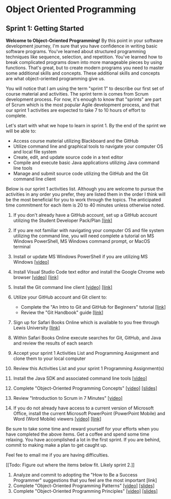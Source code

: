 # Object Oriented Programming
## Sprint 1: Getting Started
**Welcome to Object-Oriented Programming!** By this point in your software development journey, I'm sure that you have
confidence in writing basic software programs. You've learned about structured programming techniques like sequence, 
selection, and repetition. You've learned how to break complicated programs down into more manageable pieces by using 
functions. That's great, but to create modern programs you need to master some additional skills and concepts. These 
additional skills and concepts are what object-oriented programming give us.

You will notice that I am using the term "sprint 1" to describe our first set of course material and activities. The 
sprint term is comes from Scrum development process. For now, it's enough to know that "sprints" are part of Scrum which 
is the most popular Agile development process, and that our sprint 1 activities are expected to take 7 to 10 hours of 
effort to complete. 

Let's start with what we hope to learn in sprint 1. By the end of the sprint we will be able to:
- Access course material utilizing Blackboard and the GitHub
- Utilize command line and graphical tools to navigate your computer OS and local file system
- Create, edit, and update source code in a text editor
- Compile and execute basic Java applications utilizing Java command line tools 
- Manage and submit source code utilizing the GitHub and the Git command line client

Below is our sprint 1 activities list. Although you are welcome to pursue the activities in any order you prefer, they 
are listed them in the order I think will be the most beneficial for you to work through the topics. The anticipated 
time commitment for each item is 20 to 40 minutes unless otherwise noted.
1. If you don't already have a GitHub account, set up a GitHub account utilizing the Student Developer Pack/Plan
    [[link]](https://help.github.com/en/articles/applying-for-a-student-developer-pack)
1. If you are not familiar with navigating your computer OS and file system utilizing the command line, you will need 
    complete a tutorial on MS Windows PowerShell, MS Windows command prompt, or MacOS terminal 
1. Install or update MS Windows PowerShell if you are utilizing MS Windows
    [[video]](http://mediaatoz.blob.core.windows.net/environment-configuration/powershell-windows10-setup.mp4)
1. Install Visual Studio Code text editor and install the Google Chrome web browser
    [[video]](https://mediaatoz.blob.core.windows.net/environment-configuration/mscode-and-chrome-windows10-setup.mp4) 
    [[link]](https://code.visualstudio.com/)
1. Install the Git command line client
    [[video]](https://mediaatoz.blob.core.windows.net/environment-configuration/git-installation-on-windows-10.mp4)
    [[link]](https://git-scm.com/)
1. Utilize your GitHub account and Git client to:
    - Complete the "An Intro to Git and GitHub for Beginners" tutorial
        [[link]](https://product.hubspot.com/blog/git-and-github-tutorial-for-beginners)
    - Review the "Git Handbook" guide
        [[link]](https://guides.github.com/introduction/git-handbook/)
1. Sign up for Safari Books Online which is available to you free through Lewis University
    [[link]](https://www.oreilly.com/library/view/temporary-access/) 
1. Within Safari Books Online execute searches for Git, GitHub, and Java and review the results of each search
1. Accept your sprint 1 Activities List and Programming Assignment and clone them to your local computer
1. Review this Activities List and your sprint 1 Programming Assignment(s) 
1. Install the Java SDK and associated command line tools 
    [[video]](https://mediaatoz.blob.core.windows.net/environment-configuration/java-jdk-windows10-setup.mp4)
1. Complete "Object-Oriented Programming Concepts" 
    [[video]](http://mediaatoz.blob.core.windows.net/object-oriented-programming/concepts-and-practices.mp4) 
    [[slides]](https://mediaatoz.blob.core.windows.net/object-oriented-programming/concepts-and-practices-slides-only.pptx)

1. Review "Introduction to Scrum in 7 Minutes" 
    [[video]](https://www.youtube.com/watch?v=9TycLR0TqFA)
1. If you do not already have access to a current version of Microsoft Office, install the current Microsoft 
    PowerPoint (PowerPoint Mobile) and Word (Word Mobile) viewers
    [[video]](http://mediaatoz.blob.core.windows.net/environment-configuration/powerpoint-mobile-viewer-installation.mp4) 
    [[link]](https://www.microsoft.com/en-us/p/powerpoint-mobile/9wzdncrfjb5q?activetab=pivot%3Aoverviewtab)

Be sure to take some time and reward yourself for your efforts when you have completed the above items. Get a coffee
and spend some time relaxing. You have accomplished a lot in the first sprint. If you are behind, commit to making make
a plan to get caught up.

Feel fee to email me if you are having difficulties. 

[[Todo: Figure out where the items below fit. Likely sprint 2.]]
1. Analyze and commit to adopting the "How to Be a Success Programmer" suggestions that you feel are the most important [link]
1. Complete "Object-Oriented Programming Patterns" 
    [[video]](http://mediaatoz.blob.core.windows.net/object-oriented-programming/patterns.mp4) 
    [[slides]](https://mediaatoz.blob.core.windows.net/object-oriented-programming/patterns-slides-only.pptx)
1. Complete "Object-Oriented Programming Principles" 
    [[video]](http://mediaatoz.blob.core.windows.net/object-oriented-programming/principles.mp4) 
    [[slides]](https://mediaatoz.blob.core.windows.net/object-oriented-programming/principles-slides-only.pptx)



